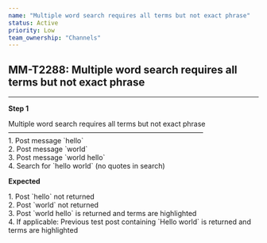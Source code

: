 ```yaml
---
name: "Multiple word search requires all terms but not exact phrase"
status: Active
priority: Low
team_ownership: "Channels"
---
```


## MM-T2288: Multiple word search requires all terms but not exact phrase

---

**Step 1**

Multiple word search requires all terms but not exact phrase\
————————————————————————————\
1\. Post message \`hello\`\
2\. Post message \`world\`\
3\. Post message \`world hello\`\
4\. Search for \`hello world\` (no quotes in search)

**Expected**

1\. Post \`hello\` not returned\
2\. Post \`world\` not returned\
3\. Post \`world hello\` is returned and terms are highlighted\
4\. If applicable: Previous test post containing \`Hello world\` is returned and terms are highlighted
